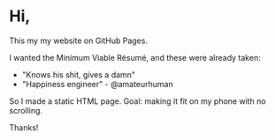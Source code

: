 # Hi,
This my my website on GitHub Pages.

I wanted the Minimum Viable Résumé, and these were already taken:
* "Knows his shit, gives a damn"
* "Happiness engineer" - @amateurhuman

So I made a static HTML page.
Goal: making it fit on my phone with no scrolling.

Thanks!

